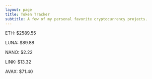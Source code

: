 ```yaml
---
layout: page
title: Token Tracker
subtitle: A few of my personal favorite cryptocurrency projects.
---
```


<!--BEGINCRYPTOINPUT-->
ETH: $2589.55

LUNA: $89.88

NANO: $2.22

LINK: $13.32

AVAX: $71.40

<!--ENDCRYPTOINPUT-->
